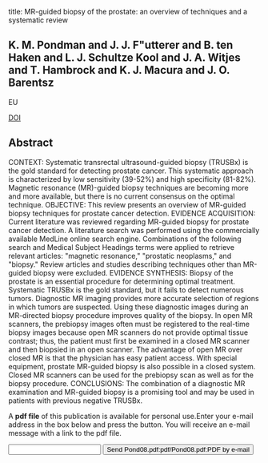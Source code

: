 title: MR-guided biopsy of the prostate: an overview of techniques and a systematic review

## K. M. Pondman and J. J. F"utterer and B. ten Haken and L. J. Schultze Kool and J. A. Witjes and T. Hambrock and K. J. Macura and J. O. Barentsz
EU

<a href="https://doi.org/10.1016/j.eururo.2008.06.001">DOI</a>

## Abstract
CONTEXT: Systematic transrectal ultrasound-guided biopsy (TRUSBx) is the gold standard for detecting prostate cancer. This systematic approach is characterized by low sensitivity (39-52%) and high specificity (81-82%). Magnetic resonance (MR)-guided biopsy techniques are becoming more and more available, but there is no current consensus on the optimal technique. OBJECTIVE: This review presents an overview of MR-guided biopsy techniques for prostate cancer detection. EVIDENCE ACQUISITION: Current literature was reviewed regarding MR-guided biopsy for prostate cancer detection. A literature search was performed using the commercially available MedLine online search engine. Combinations of the following search and Medical Subject Headings terms were applied to retrieve relevant articles: "magnetic resonance," "prostatic neoplasms," and "biopsy." Review articles and studies describing techniques other than MR-guided biopsy were excluded. EVIDENCE SYNTHESIS: Biopsy of the prostate is an essential procedure for determining optimal treatment. Systematic TRUSBx is the gold standard, but it fails to detect numerous tumors. Diagnostic MR imaging provides more accurate selection of regions in which tumors are suspected. Using these diagnostic images during an MR-directed biopsy procedure improves quality of the biopsy. In open MR scanners, the prebiopsy images often must be registered to the real-time biopsy images because open MR scanners do not provide optimal tissue contrast; thus, the patient must first be examined in a closed MR scanner and then biopsied in an open scanner. The advantage of open MR over closed MR is that the physician has easy patient access. With special equipment, prostate MR-guided biopsy is also possible in a closed system. Closed MR scanners can be used for the prebiopsy scan as well as for the biopsy procedure. CONCLUSIONS: The combination of a diagnostic MR examination and MR-guided biopsy is a promising tool and may be used in patients with previous negative TRUSBx.

A <b>pdf file</b> of this publication is available for personal use.Enter your e-mail address in the box below and press the button. You will receive an e-mail message with a link to the pdf file.
<form action="sender.php">  <input type="text" name="email">  <input type="submit" value="Send Pond08.pdf:pdf/Pond08.pdf:PDF by e-mail"></form>
